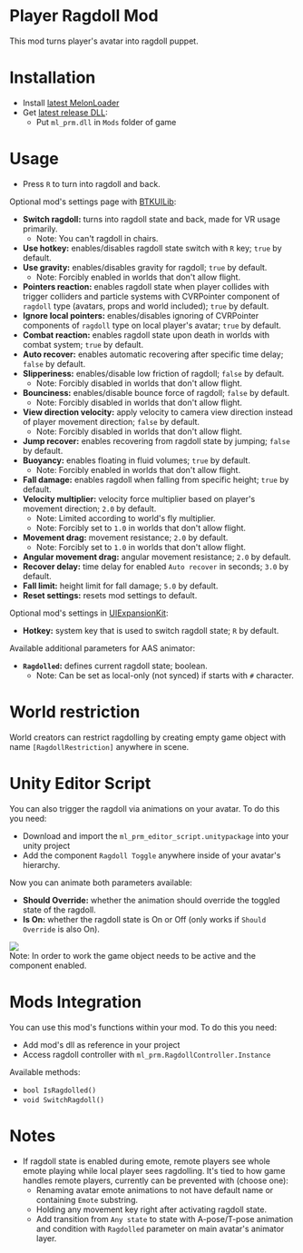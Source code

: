 # Player Ragdoll Mod
This mod turns player's avatar into ragdoll puppet.

# Installation
* Install [latest MelonLoader](https://github.com/LavaGang/MelonLoader)
* Get [latest release DLL](../../../releases/latest):
  * Put `ml_prm.dll` in `Mods` folder of game
  
# Usage
* Press `R` to turn into ragdoll and back.

Optional mod's settings page with [BTKUILib](https://github.com/BTK-Development/BTKUILib):
* **Switch ragdoll:** turns into ragdoll state and back, made for VR usage primarily.
  * Note: You can't ragdoll in chairs.
* **Use hotkey:** enables/disables ragdoll state switch with `R` key; `true` by default.
* **Use gravity:** enables/disables gravity for ragdoll; `true` by default.
  * Note: Forcibly enabled in worlds that don't allow flight.
* **Pointers reaction:** enables ragdoll state when player collides with trigger colliders and particle systems with CVRPointer component of `ragdoll` type (avatars, props and world included); `true` by default.
* **Ignore local pointers:** enables/disables ignoring of CVRPointer components of `ragdoll` type on local player's avatar; `true` by default.
* **Combat reaction:** enables ragdoll state upon death in worlds with combat system; `true` by default.
* **Auto recover:** enables automatic recovering after specific time delay; `false` by default.
* **Slipperiness:** enables/disable low friction of ragdoll; `false` by default.
  * Note: Forcibly disabled in worlds that don't allow flight.
* **Bounciness:** enables/disable bounce force of ragdoll; `false` by default.
  * Note: Forcibly disabled in worlds that don't allow flight.
* **View direction velocity:** apply velocity to camera view direction instead of player movement direction; `false` by default.
  * Note: Forcibly disabled in worlds that don't allow flight.
* **Jump recover:** enables recovering from ragdoll state by jumping; `false` by default.
* **Buoyancy:** enables floating in fluid volumes; `true` by default.
  * Note: Forcibly enabled in worlds that don't allow flight.
* **Fall damage:** enables ragdoll when falling from specific height; `true` by default.
* **Velocity multiplier:** velocity force multiplier based on player's movement direction; `2.0` by default.
  * Note: Limited according to world's fly multiplier.
  * Note: Forcibly set to `1.0` in worlds that don't allow flight.
* **Movement drag:** movement resistance; `2.0` by default.
  * Note: Forcibly set to `1.0` in worlds that don't allow flight.
* **Angular movement drag:** angular movement resistance; `2.0` by default.
* **Recover delay:** time delay for enabled `Auto recover` in seconds; `3.0` by default.
* **Fall limit:** height limit for fall damage; `5.0` by default.
* **Reset settings:** resets mod settings to default.

Optional mod's settings in [UIExpansionKit](https://github.com/ddakebono/ChilloutMods):
* **Hotkey:** system key that is used to switch ragdoll state; `R` by default.

Available additional parameters for AAS animator:
* **`Ragdolled`:** defines current ragdoll state; boolean.
  * Note: Can be set as local-only (not synced) if starts with `#` character.
  
# World restriction
World creators can restrict ragdolling by creating empty game object with name `[RagdollRestriction]` anywhere in scene.

# Unity Editor Script
You can also trigger the ragdoll via animations on your avatar. To do this you need:
* Download and import the `ml_prm_editor_script.unitypackage` into your unity project
* Add the component `Ragdoll Toggle` anywhere inside of your avatar's hierarchy.

Now you can animate both parameters available:
- **Should Override:** whether the animation should override the toggled state of the ragdoll.
- **Is On:** whether the ragdoll state is On or Off (only works if `Should Override` is also On).

![](.github/img_01.png)  
Note: In order to work the game object needs to be active and the component enabled.

# Mods Integration
You can use this mod's functions within your mod. To do this you need:
* Add mod's dll as reference in your project
* Access ragdoll controller with `ml_prm.RagdollController.Instance`

Available methods:
* ```bool IsRagdolled()```
* ```void SwitchRagdoll()```

# Notes
* If ragdoll state is enabled during emote, remote players see whole emote playing while local player sees ragdolling. It's tied to how game handles remote players, currently can be prevented with (choose one):
  * Renaming avatar emote animations to not have default name or containing `Emote` substring.
  * Holding any movement key right after activating ragdoll state.
  * Add transition from `Any state` to state with A-pose/T-pose animation and condition with `Ragdolled` parameter on main avatar's animator layer.

